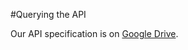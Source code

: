 #Querying the API 

Our API specification is on [Google Drive](https://docs.google.com/document/d/1PDRfxt4rymZ5Tt8J2Umo_uZGO1Q0VdgtS4KRUYGgL2U/edit?usp=sharing).